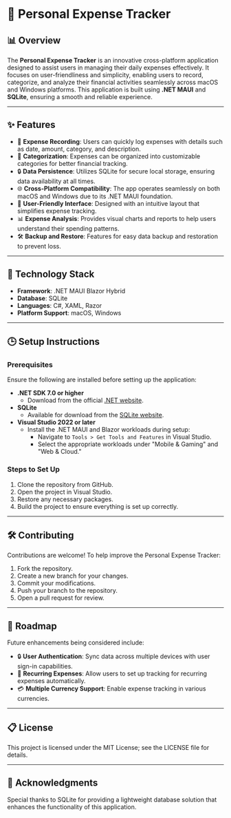 # 💸 Personal Expense Tracker

## 📊 Overview

The **Personal Expense Tracker** is an innovative cross-platform application designed to assist users in managing their daily expenses effectively. It focuses on user-friendliness and simplicity, enabling users to record, categorize, and analyze their financial activities seamlessly across macOS and Windows platforms. This application is built using **.NET MAUI** and **SQLite**, ensuring a smooth and reliable experience.

---

## ✨ Features

- 📅 **Expense Recording**: Users can quickly log expenses with details such as date, amount, category, and description.
- 🔄 **Categorization**: Expenses can be organized into customizable categories for better financial tracking.
- 🔒 **Data Persistence**: Utilizes SQLite for secure local storage, ensuring data availability at all times.
- 🌐 **Cross-Platform Compatibility**: The app operates seamlessly on both macOS and Windows due to its .NET MAUI foundation.
- 🔄 **User-Friendly Interface**: Designed with an intuitive layout that simplifies expense tracking.
- 📊 **Expense Analysis**: Provides visual charts and reports to help users understand their spending patterns.
- 🛠 **Backup and Restore**: Features for easy data backup and restoration to prevent loss.

---

## 🔧 Technology Stack

- **Framework**: .NET MAUI Blazor Hybrid
- **Database**: SQLite
- **Languages**: C#, XAML, Razor
- **Platform Support**: macOS, Windows

---

## 🕒 Setup Instructions

### Prerequisites

Ensure the following are installed before setting up the application:

- **.NET SDK 7.0 or higher**
  - Download from the official [.NET website](https://dotnet.microsoft.com/download/dotnet).
- **SQLite**
  - Available for download from the [SQLite website](https://www.sqlite.org/download.html).
- **Visual Studio 2022 or later**
  - Install the .NET MAUI and Blazor workloads during setup:
    - Navigate to `Tools > Get Tools and Features` in Visual Studio.
    - Select the appropriate workloads under "Mobile & Gaming" and "Web & Cloud."

### Steps to Set Up

1. Clone the repository from GitHub.
2. Open the project in Visual Studio.
3. Restore any necessary packages.
4. Build the project to ensure everything is set up correctly.

---

## 🛠 Contributing

Contributions are welcome! To help improve the Personal Expense Tracker:

1. Fork the repository.
2. Create a new branch for your changes.
3. Commit your modifications.
4. Push your branch to the repository.
5. Open a pull request for review.

---

## 🔄 Roadmap

Future enhancements being considered include:

- 🔒 **User Authentication**: Sync data across multiple devices with user sign-in capabilities.
- 📅 **Recurring Expenses**: Allow users to set up tracking for recurring expenses automatically.
- 💳 **Multiple Currency Support**: Enable expense tracking in various currencies.

---

## 📋 License

This project is licensed under the MIT License; see the LICENSE file for details.

---

## 📝 Acknowledgments

Special thanks to SQLite for providing a lightweight database solution that enhances the functionality of this application.
